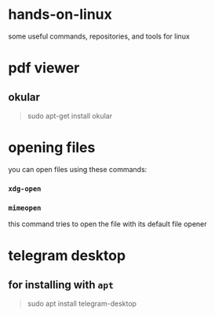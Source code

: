 # hands-on-linux

some useful commands, repositories, and tools for linux

# pdf viewer

## **okular**

> sudo apt-get install okular

# opening files

you can open files using these commands:

### `xdg-open`

### `mimeopen`

this command tries to open the file with its default file opener

# telegram desktop

## for installing with `apt`

> sudo apt install telegram-desktop
